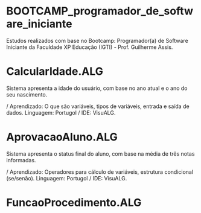# BOOTCAMP_programador_de_software_iniciante
Estudos realizados com base no Bootcamp: Programador(a) de Software Iniciante da Faculdade XP Educação (IGTI) - Prof. Guilherme Assis.

# CalcularIdade.ALG
Sistema apresenta a idade do usuário, com base no ano atual e o ano do seu nascimento.

/ Aprendizado: O que são variáveis, tipos de variáveis, entrada e saída de dados. Linguagem: Portugol / IDE: VisuALG.

# AprovacaoAluno.ALG
Sistema apresenta o status final do aluno, com base na média de três notas informadas.

/ Aprendizado: Operadores para cálculo de variáveis, estrutura condicional (se/senão). Linguagem: Portugol / IDE: VisuALG.

# FuncaoProcedimento.ALG







 
